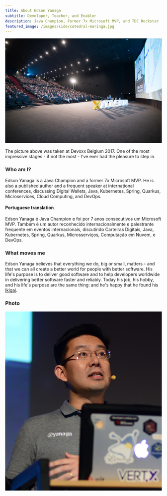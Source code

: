 ```yaml
---
title: About Edson Yanaga
subtitle: Developer, Teacher, and Enabler
description: Java Champion, Former 7x Microsoft MVP, and TDC Rockstar
featured_image: /images/side/catedral-maringa.jpg
---
```


![](/images/about/devoxx-2017-big-screen.jpg)

The picture above was taken at Devoxx Belgium 2017. One of the most impressive stages - if not the most - I've ever had the pleasure to step in.

### Who am I?

Edson Yanaga is a Java Champion and a former 7x Microsoft MVP. He is also a published author and a frequent speaker at international conferences, discussing Digital Wallets, Java, Kubernetes, Spring, Quarkus, Microservices, Cloud Computing, and DevOps.

#### Portuguese translation

Edson Yanaga é Java Champion e foi por 7 anos consecutivos um Microsoft MVP. Também é um autor reconhecido internacionalmente e palestrante frequente em eventos internacionais, discutindo Carteiras Digitais, Java, Kubernetes, Spring, Quarkus, Microsserviços, Computação em Nuvem, e DevOps.

### What moves me

Edson Yanaga believes that everything we do, big or small, matters - and that we can all create a better world for people with better software. His life's purpose is to deliver good software and to help developers worldwide in delivering better software faster and reliably. Today his job, his hobby, and his life's purpose are the same thing: and he's happy that he found his [Ikigai](https://en.wikipedia.org/wiki/Ikigai).

### Photo

![](/images/about/edson-yanaga.png)

